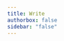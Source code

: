 ```yaml
---
title: Write
authorbox: false
sidebar: "false"
---
```


<script>
location.replace("https://california-tech.notion.site/How-to-Contribute-to-the-Tech-51a4839e8adb4ff79f55a6416cef87ac?pvs=4");
</script>